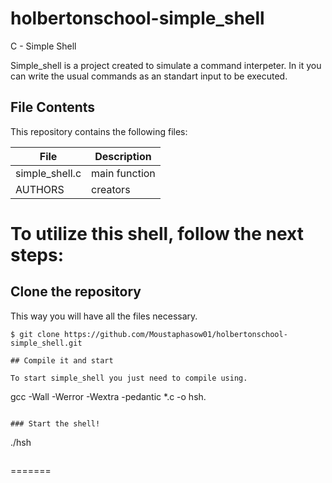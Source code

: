 # holbertonschool-simple_shell

C - Simple Shell

Simple_shell is a project created to simulate a command interpeter. In it you can write the usual commands as an standart input to be executed.

## File Contents

This repository contains the following files:

| **File**       | **Description** |
| -------------- | --------------- |
| simple_shell.c | main function   |
| AUTHORS        | creators        |

# To utilize this shell, follow the next steps:

## Clone the repository

This way you will have all the files necessary.

```
$ git clone https://github.com/Moustaphasow01/holbertonschool-simple_shell.git

## Compile it and start

To start simple_shell you just need to compile using.

```

gcc -Wall -Werror -Wextra -pedantic \*.c -o hsh.

```

### Start the shell!

```

./hsh

```

```
=======
```  
